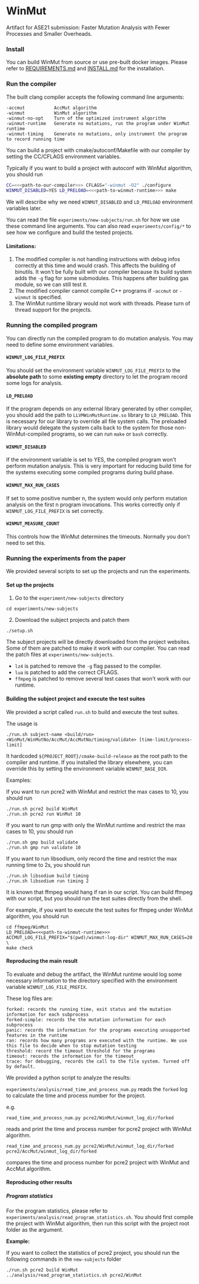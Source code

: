 # WinMut

Artifact for ASE21 submission: Faster Mutation Analysis with Fewer Processes and Smaller Overheads.

### Install

You can build WinMut from source or use pre-built docker images.
Please refer to [REQUIREMENTS.md](REQUIREMENTS.md) and [INSTALL.md](INSTALL.md) for the installation.

### Run the compiler
The built clang compiler accepts the following command line arguments:
```shell
-accmut           AccMut algorithm
-winmut           WinMut algorithm
-winmut-no-opt    Turn of the optimized instrument algorithm
-winmut-runtime   Generate no mutations, run the program under WinMut runtime
-winmut-timing    Generate no mutations, only instrument the program to record running time
```
You can build a project with cmake/autoconf/Makefile with our compiler by setting the CC/CFLAGS environment variables.

Typically if you want to build a project with autoconf with WinMut algorithm, you should run
```bash
CC=<<<path-to-our-compiler>>> CFLAGS="-winmut -O2" ./configure
WINMUT_DISABLED=YES LD_PRELOAD=<<<path-to-winmut-runtime>>> make
```
We will describe why we need `WINMUT_DISABLED` and `LD_PRELOAD` environment variables later.

You can read the file `experiments/new-subjects/run.sh` for how we use these command line arguments. You can also read
`experiments/config/*` to see how we configure and build the tested projects.

#### Limitations:
1. The modified compiler is not handling instructions with debug infos correctly at this time and would crash.
This affects the building of binutils. It won't be fully built with our compiler because its build system adds the
`-g` flag for some submodules. This happens after building gas module, so we can still test it.
2. The modified compiler cannot compile C++ programs if `-accmut` or `-winmut` is specified.
3. The WinMut runtime library would not work with threads. Please turn of thread support for the projects.

### Running the compiled program
You can directly run the compiled program to do mutation analysis. You may need to define some environment variables.

#### `WINMUT_LOG_FILE_PREFIX`
You should set the environment variable `WINMUT_LOG_FILE_PREFIX` to the **absolute path** to some **existing empty** directory to let the program
record some logs for analysis.

#### `LD_PRELOAD`
If the program depends on any external library generated by other compiler,
you should add the path to `LLVMWinMutRuntime.so` library to `LD_PRELOAD`.
This is necessary for our library to override all file system calls.
The preloaded library would delegate the system calls back to the system for those non-WinMut-compiled programs,
so we can run `make` or `bash` correctly.

#### `WINMUT_DISABLED`
If the environment variable is set to YES, the compiled program won't perform mutation analysis. This is very important
for reducing build time for the systems executing some compiled programs during build phase.

#### `WINMUT_MAX_RUN_CASES`
If set to some positive number n, the system would only perform mutation analysis on the first n program invocations.
This works correctly only if `WINMUT_LOG_FILE_PREFIX` is set correctly.

#### `WINMUT_MEASURE_COUNT`
This controls how the WinMut determines the timeouts. Normally you don't need to set this.

### Running the experiments from the paper
We provided several scripts to set up the projects and run the experiments.

#### Set up the projects
1. Go to the `experiment/new-subjects` directory
```shell
cd experiments/new-subjects
```
2. Download the subject projects and patch them
```shell
./setup.sh
```

The subject projects will be directly downloaded from the project websites. Some of them are patched to make it work
with our compiler. You can read the patch files at `experiments/new-subjects`.

- `lz4` is patched to remove the `-g` flag passed to the compiler.
- `lua` is patched to add the correct CFLAGS.
- `ffmpeg` is patched to remove several test cases that won't work with our runtime.

#### Building the subject project and execute the test suites
We provided a script called `run.sh` to build and execute the test suites.

The usage is
```text
./run.sh subject-name <build/run> <WinMut/WinMutNo/AccMut/AccMutNo/timing/validate> [time-limit/process-limit]
```

It hardcoded `${PROJECT_ROOT}/cmake-build-release` as the root path to the compiler and runtime. If you installed
the library elsewhere, you can override this by setting the environment variable `WINMUT_BASE_DIR`.

Examples:

If you want to run pcre2 with WinMut and restrict the max cases to 10, you should run
```shell
./run.sh pcre2 build WinMut
./run.sh pcre2 run WinMut 10
```

If you want to run gmp with only the WinMut runtime and restrict the max cases to 10, you should run
```shell
./run.sh gmp build validate
./run.sh gmp run validate 10
```

If you want to run libsodium, only record the time and restrict the max running time to 2s, you should run
```shell
./run.sh libsodium build timing
./run.sh libsodium run timing 2
```

It is known that ffmpeg would hang if ran in our script. You can build ffmpeg with our script, but you should run the
test suites directly from the shell.

For example, if you want to execute the test suites for ffmpeg under WinMut algorithm, you should run
```shell
cd ffmpeg/WinMut
LD_PRELOAD=<<<path-to-winmut-runtime>>> ACCMUT_LOG_FILE_PREFIX="$(pwd)/winmut-log-dir" WINMUT_MAX_RUN_CASES=20 \
make check
```

#### Reproducing the main result

To evaluate and debug the artifact, the WinMut runtime would log some necessary information to the directory specified
with the environment variable `WINMUT_LOG_FILE_PREFIX`.

These log files are:
```
forked: records the running time, exit status and the mutation information for each subprocess
forked-simple: records the the mutation information for each subprocess
panic: records the information for the programs executing unsupported features in the runtime
ran: records how many programs are executed with the runtime. We use this file to decide when to stop mutation testing
threshold: record the timeout threshold for the programs
timeout: records the information for the timeout
trace: for debugging, records the call to the file system. Turned off by default.
```

We provided a python script to analyze the results:

`experiments/analysis/read_time_and_process_num.py` reads the `forked` log to calculate the time and process number
for the project.

e.g.
```shell
read_time_and_process_num.py pcre2/WinMut/winmut_log_dir/forked
```
reads and print the time and process number for pcre2 project with WinMut algorithm.

```shell
read_time_and_process_num.py pcre2/WinMut/winmut_log_dir/forked pcre2/AccMut/winmut_log_dir/forked
```
compares the time and process number for pcre2 project with WinMut and AccMut algorithm.

#### Reproducing other results

##### Program statistics
For the program statistics, please refer to `experiments/analysis/read_program_statistics.sh`. You should first compile the project with WinMut algorithm, then run this script with the project root folder as the argument.

**Example:**

If you want to collect the statistics of pcre2 project, you should run the following commands in the `new-subjects` folder
```
./run.sh pcre2 build WinMut
../analysis/read_program_statistics.sh pcre2/WinMut
```

